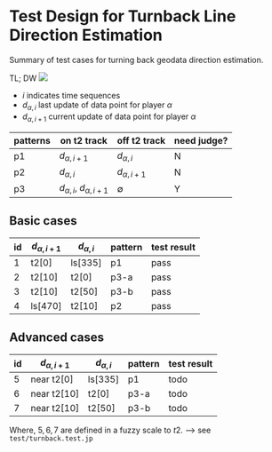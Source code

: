 # Test Design for Turnback Line Direction Estimation

Summary of test cases for turning back geodata direction estimation.

TL; DW
<img src="https://docs.google.com/drawings/d/e/2PACX-1vQNEMbJTivqtWgfX8hm6hqAARZR-p53FpZ5Ud5Wktc17_AAMgJ8HCB5M8JdX9HPA5dtbAI9JMzTkLFC/pub?w=960&h=720"/>

- $i$ indicates time sequences
- $d_{\alpha, i}$ last update of data point for player $\alpha$
- $d_{\alpha, i + 1}$ current update of data point for player $\alpha$


| patterns	|  on t2 track	| off t2 track	|   need judge?	|
|---	|---	|---	|---	|
|  p1	|   $d_{\alpha, i + 1}$	|  $d_{\alpha, i}$ 	|  N 	|
|  p2	|   $d_{\alpha, i}$	|   $d_{\alpha, i + 1}$	|  N 	|
|  p3	|   $d_{\alpha, i}$, $d_{\alpha, i + 1}$	|  $\emptyset$	|  Y	|


## Basic cases

|  id	|   $d_{\alpha, i + 1}$	|   $d_{\alpha, i}$	|   pattern	|   test result	|
|---	|---	|---	|---	|---	|
|   1	|   t2[0]	|   ls[335]	|   p1	|   pass	|
|   2	|   t2[10]	|   t2[0]	|   p3-a	|   pass	|
|   3	|   t2[10]	|   t2[50]	|   p3-b	|   pass	|
|   4	|   ls[470]	|  t2[10] 	|   p2	|   pass	|


## Advanced cases

|  id	|   $d_{\alpha, i + 1}$	|   $d_{\alpha, i}$	|   pattern	|   test result	|
|---	|---	|---	|---	|---	|
|   5	|   near t2[0]	|   ls[335]	|   p1	|   todo	|
|   6	|   near t2[10]	|   t2[0]	|   p3-a	|   todo	|
|   7	|   near t2[10]	|   t2[50]	|   p3-b	|   todo	|

Where, $5, 6, 7$ are defined in a fuzzy scale to $t2$. --> see `test/turnback.test.jp`